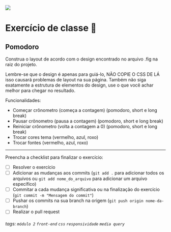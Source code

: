 ![](https://i.imgur.com/xG74tOh.png)

# Exercício de classe 🏫

## Pomodoro

Construa o layout de acordo com o design encontrado no arquivo .fig na raiz do projeto.

Lembre-se que o design é apenas para guiá-lo, NÃO COPIE O CSS DE LÁ isso causará problemas de layout na sua página. Também não siga exatamente a estrutura de elementos do design, use o que você achar melhor para chegar no resultado.

Funcionalidades: 
- Começar crônometro (começa a contagem) (pomodoro, short e long break)
- Pausar crônometro (pausa a contagem) (pomodoro, short e long break)
- Reiniciar crônometro (volta a contagem a 0) (pomodoro, short e long break)
- Trocar cores tema (vermelho, azul, roxo)
- Trocar fontes (vermelho, azul, roxo)

---

Preencha a checklist para finalizar o exercício:

- [ ] Resolver o exercício
- [ ] Adicionar as mudanças aos commits (`git add .` para adicionar todos os arquivos ou `git add nome_do_arquivo` para adicionar um arquivo específico)
- [ ] Commitar a cada mudança significativa ou na finalização do exercício (`git commit -m "Mensagem do commit"`)
- [ ] Pushar os commits na sua branch na origem (`git push origin nome-da-branch`)
- [ ] Realizar o pull request

###### tags: `módulo 2` `front-end` `css` `responsividade` `media query`
